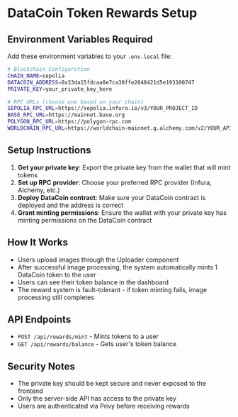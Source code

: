 # DataCoin Token Rewards Setup

## Environment Variables Required

Add these environment variables to your `.env.local` file:

```bash
# Blockchain Configuration
CHAIN_NAME=sepolia
DATACOIN_ADDRESS=0x33da15fdcaa8e7ca38ffe2048421d5e193100747
PRIVATE_KEY=your_private_key_here

# RPC URLs (choose one based on your chain)
SEPOLIA_RPC_URL=https://sepolia.infura.io/v3/YOUR_PROJECT_ID
BASE_RPC_URL=https://mainnet.base.org
POLYGON_RPC_URL=https://polygon-rpc.com
WORLDCHAIN_RPC_URL=https://worldchain-mainnet.g.alchemy.com/v2/YOUR_API_KEY
```

## Setup Instructions

1. **Get your private key**: Export the private key from the wallet that will mint tokens
2. **Set up RPC provider**: Choose your preferred RPC provider (Infura, Alchemy, etc.)
3. **Deploy DataCoin contract**: Make sure your DataCoin contract is deployed and the address is correct
4. **Grant minting permissions**: Ensure the wallet with your private key has minting permissions on the DataCoin contract

## How It Works

- Users upload images through the Uploader component
- After successful image processing, the system automatically mints 1 DataCoin token to the user
- Users can see their token balance in the dashboard
- The reward system is fault-tolerant - if token minting fails, image processing still completes

## API Endpoints

- `POST /api/rewards/mint` - Mints tokens to a user
- `GET /api/rewards/balance` - Gets user's token balance

## Security Notes

- The private key should be kept secure and never exposed to the frontend
- Only the server-side API has access to the private key
- Users are authenticated via Privy before receiving rewards
